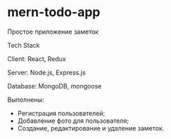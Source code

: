 # mern-todo-app

Простое приложение заметок

Tech Stack

Client: React, Redux

Server: Node.js, Express.js

Database: MongoDB, mongoose

Выполнены:
  - Регистрация пользователей;
  - Добавление фото для пользователя;
  - Создание, редактирование и удаление заметок.
